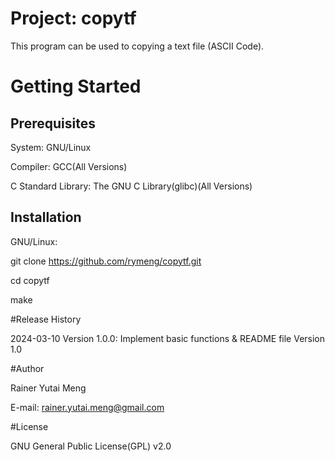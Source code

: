 # Project: copytf

This program can be used to copying a text file (ASCII Code).

# Getting Started

## Prerequisites

System: GNU/Linux

Compiler: GCC(All Versions)

C Standard Library: The GNU C Library(glibc)(All Versions)

## Installation

GNU/Linux:

git clone https://github.com/rymeng/copytf.git

cd copytf

make

#Release History

2024-03-10 Version 1.0.0: Implement basic functions & README file Version 1.0

#Author

Rainer Yutai Meng

E-mail: rainer.yutai.meng@gmail.com

#License

GNU General Public License(GPL) v2.0
